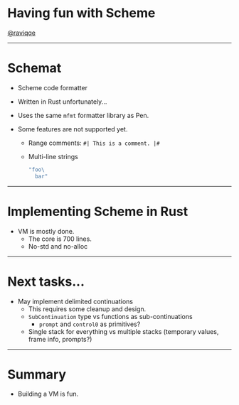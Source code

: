 # Having fun with Scheme

[@raviqqe](https://github.com/raviqqe)

---

# Schemat

- Scheme code formatter
- Written in Rust unfortunately...
- Uses the same `mfmt` formatter library as Pen.
- Some features are not supported yet.

  - Range comments: `#| This is a comment. |#`
  - Multi-line strings

    ```scheme
    "foo\
      bar"
    ```

---

# Implementing Scheme in Rust

- VM is mostly done.
  - The core is 700 lines.
  - No-std and no-alloc

---

# Next tasks...

- May implement delimited continuations
  - This requires some cleanup and design.
  - `SubContinuation` type vs functions as sub-continuations
    - `prompt` and `control0` as primitives?
  - Single stack for everything vs multiple stacks (temporary values, frame info, prompts?)

---

# Summary

- Building a VM is fun.
